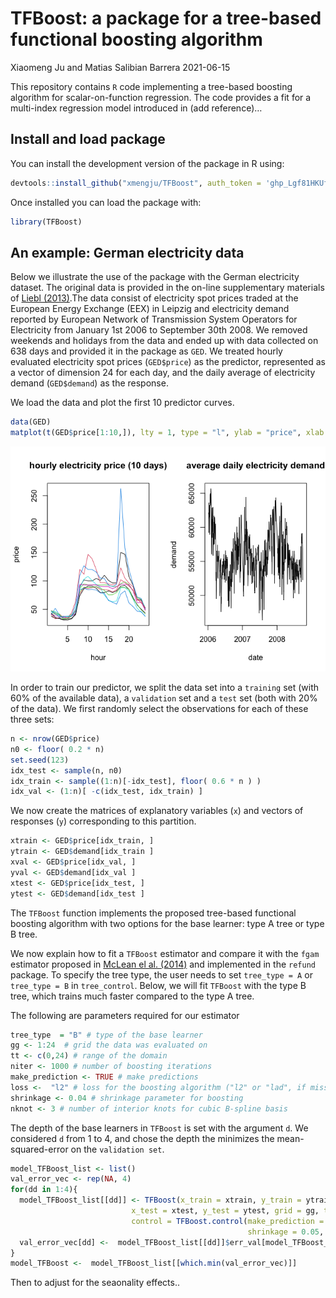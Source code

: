 TFBoost: a package for a tree-based functional boosting algorithm
================
Xiaomeng Ju and Matias Salibian Barrera
2021-06-15

This repository contains `R` code implementing a tree-based boosting
algorithm for scalar-on-function regression. The code provides a fit for
a multi-index regression model introduced in (add reference)…

## Install and load package

You can install the development version of the package in R using:

``` r
devtools::install_github("xmengju/TFBoost", auth_token = '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')
```

Once installed you can load the package with:

``` r
library(TFBoost)
```

## An example: German electricity data

Below we illustrate the use of the package with the German electricity
dataset. The original data is provided in the on-line supplementary
materials of [Liebl
(2013)](https://projecteuclid.org/journals/annals-of-applied-statistics/volume-7/issue-3/Modeling-and-forecasting-electricity-spot-prices--A-functional-data/10.1214/13-AOAS652.full).The
data consist of electricity spot prices traded at the European Energy
Exchange (EEX) in Leipzig and electricity demand reported by European
Network of Transmission System Operators for Electricity from January
1st 2006 to September 30th 2008. We removed weekends and holidays from
the data and ended up with data collected on 638 days and provided it in
the package as `GED`. We treated hourly evaluated electricity spot
prices (`GED$price`) as the predictor, represented as a vector of
dimension 24 for each day, and the daily average of electricity demand
(`GED$demand`) as the response.

We load the data and plot the first 10 predictor curves.

``` r
data(GED)
matplot(t(GED$price[1:10,]), lty = 1, type = "l", ylab = "price", xlab = "hour")
```

![](README_files/figure-gfm/plot-1.png)<!-- -->

In order to train our predictor, we split the data set into a `training`
set (with 60% of the available data), a `validation` set and a `test`
set (both with 20% of the data). We first randomly select the
observations for each of these three sets:

``` r
n <- nrow(GED$price) 
n0 <- floor( 0.2 * n) 
set.seed(123)
idx_test <- sample(n, n0)
idx_train <- sample((1:n)[-idx_test], floor( 0.6 * n ) )
idx_val <- (1:n)[ -c(idx_test, idx_train) ] 
```

We now create the matrices of explanatory variables (`x`) and vectors of
responses (`y`) corresponding to this partition.
<!-- Note that `ytrain` and `yval` may contain outliers. -->

``` r
xtrain <- GED$price[idx_train, ]
ytrain <- GED$demand[idx_train ]
xval <- GED$price[idx_val, ]
yval <- GED$demand[idx_val ]
xtest <- GED$price[idx_test, ]
ytest <- GED$demand[idx_test ]
```

The `TFBoost` function implements the proposed tree-based functional
boosting algorithm with two options for the base learner: type A tree or
type B tree.

We now explain how to fit a `TFBoost` estimator and compare it with the
`fgam` estimator proposed in [McLean el
al. (2014)](https://www.ncbi.nlm.nih.gov/pmc/articles/PMC3982924/) and
implemented in the `refund` package. To specify the tree type, the user
needs to set `tree_type = A` or `tree_type = B` in `tree_control`.
Below, we will fit `TFBoost` with the type B tree, which trains much
faster compared to the type A tree.

The following are parameters required for our estimator

``` r
tree_type  = "B" # type of the base learner
gg <- 1:24  # grid the data was evaluated on
tt <- c(0,24) # range of the domain 
niter <- 1000 # number of boosting iterations 
make_prediction <- TRUE # make predictions 
loss <-  "l2" # loss for the boosting algorithm ("l2" or "lad", if missing one can use a self-defined loss specified by user_func)
shrinkage <- 0.04 # shrinkage parameter for boosting
nknot <- 3 # number of interior knots for cubic B-spline basis
```

The depth of the base learners in `TFBoost` is set with the argument
`d`. We considered `d` from 1 to 4, and chose the depth the minimizes
the mean-squared-error on the `validation set`.

``` r
model_TFBoost_list <- list()
val_error_vec <- rep(NA, 4)
for(dd in 1:4){
  model_TFBoost_list[[dd]] <- TFBoost(x_train = xtrain, y_train = ytrain,  x_val = xval,  y_val = yval, 
                           x_test = xtest, y_test = ytest, grid = gg, t_range  = tt, niter = 1000, 
                           control = TFBoost.control(make_prediction = TRUE, tree_control = TREE.control(tree_type  = "B", d = dd), 
                                                     shrinkage = 0.05, nknot = 3, loss = "l2"))
  val_error_vec[dd] <-  model_TFBoost_list[[dd]]$err_val[model_TFBoost_list[[dd]]$early_stop]
}
model_TFBoost <-  model_TFBoost_list[[which.min(val_error_vec)]]
```

Then to adjust for the seaonality effects..
